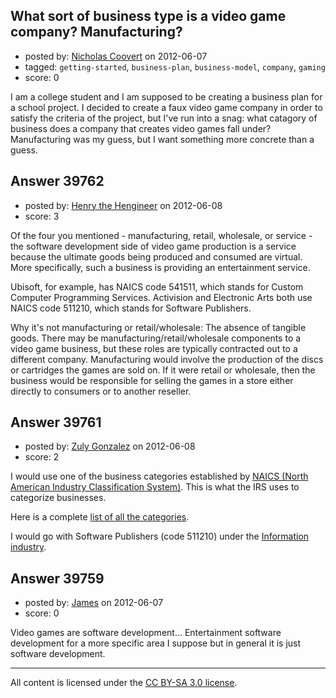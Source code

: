 ## What sort of business type is a video game company? Manufacturing?

- posted by: [Nicholas Coovert](https://stackexchange.com/users/-1/18304-nicholas-coovert) on 2012-06-07
- tagged: `getting-started`, `business-plan`, `business-model`, `company`, `gaming`
- score: 0

I am a college student and I am supposed to be creating a business plan for a school project. I decided to create a faux video game company in order to satisfy the criteria of the project, but I've run into a snag: what catagory of business does a company that creates video games fall under? Manufacturing was my guess, but I want something more concrete than a guess.


## Answer 39762

- posted by: [Henry the Hengineer](https://stackexchange.com/users/-1/1692-henry-the-hengineer) on 2012-06-08
- score: 3

Of the four you mentioned - manufacturing, retail, wholesale, or service - the software development side of video game production is a service because the ultimate goods being produced and consumed are virtual. More specifically, such a business is providing an entertainment service.

Ubisoft, for example, has NAICS code 541511, which stands for Custom Computer Programming Services. Activision and Electronic Arts both use NAICS code 511210, which stands for Software Publishers.

Why it's not manufacturing or retail/wholesale: The absence of tangible goods. There may be  manufacturing/retail/wholesale components to a video game business, but these roles are typically contracted out to a different company. Manufacturing would involve the production of the discs or cartridges the games are sold on. If it were retail or wholesale, then the business would be responsible for selling the games in a store either directly to consumers or to another reseller.


## Answer 39761

- posted by: [Zuly Gonzalez](https://stackexchange.com/users/-1/2692-zuly-gonzalez) on 2012-06-08
- score: 2

I would use one of the business categories established by [NAICS (North American Industry Classification System)](http://en.wikipedia.org/wiki/NAICS). This is what the IRS uses to categorize businesses.

Here is a complete [list of all the categories](http://www.irs.gov/instructions/i1065/ar03.html).

I would go with Software Publishers (code 511210) under the [Information industry](http://www.irs.gov/instructions/i1065/ar03.html#d0e8692).




## Answer 39759

- posted by: [James](https://stackexchange.com/users/-1/18305-james) on 2012-06-07
- score: 0

Video games are software development... Entertainment software development for a more specific area I suppose but in general it is just software development.



---

All content is licensed under the [CC BY-SA 3.0 license](https://creativecommons.org/licenses/by-sa/3.0/).
